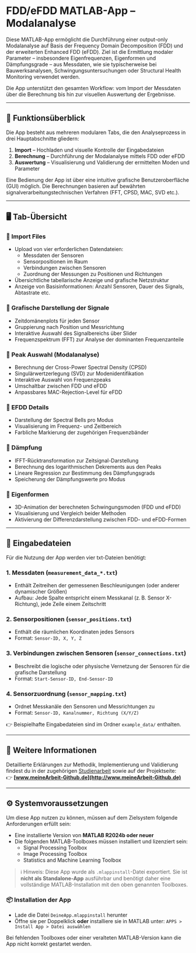 # FDD/eFDD MATLAB-App – Modalanalyse

Diese MATLAB-App ermöglicht die Durchführung einer output-only Modalanalyse auf Basis der Frequency Domain Decomposition (FDD) und der erweiterten Enhanced FDD (eFDD). Ziel ist die Ermittlung modaler Parameter – insbesondere Eigenfrequenzen, Eigenformen und Dämpfungsgrade – aus Messdaten, wie sie typischerweise bei Bauwerksanalysen, Schwingungsuntersuchungen oder Structural Health Monitoring verwendet werden.

Die App unterstützt den gesamten Workflow: vom Import der Messdaten über die Berechnung bis hin zur visuellen Auswertung der Ergebnisse.

---

## 🧩 Funktionsüberblick

Die App besteht aus mehreren modularen Tabs, die den Analyseprozess in drei Hauptabschnitte gliedern:

1. **Import** – Hochladen und visuelle Kontrolle der Eingabedateien  
2. **Berechnung** – Durchführung der Modalanalyse mittels FDD oder eFDD  
3. **Auswertung** – Visualisierung und Validierung der ermittelten Moden und Parameter

Eine Bedienung der App ist über eine intuitive grafische Benutzeroberfläche (GUI) möglich. Die Berechnungen basieren auf bewährten signalverarbeitungstechnischen Verfahren (FFT, CPSD, MAC, SVD etc.).

---

## 🖥️ Tab-Übersicht

### 🔹 Import Files
- Upload von vier erforderlichen Datendateien:
  - Messdaten der Sensoren
  - Sensorpositionen im Raum
  - Verbindungen zwischen Sensoren
  - Zuordnung der Messungen zu Positionen und Richtungen
- Übersichtliche tabellarische Anzeige und grafische Netzstruktur
- Anzeige von Basisinformationen: Anzahl Sensoren, Dauer des Signals, Abtastrate etc.

### 🔹 Grafische Darstellung der Signale
- Zeitdomänenplots für jeden Sensor
- Gruppierung nach Position und Messrichtung
- Interaktive Auswahl des Signalbereichs über Slider
- Frequenzspektrum (FFT) zur Analyse der dominanten Frequenzanteile

### 🔹 Peak Auswahl (Modalanalyse)
- Berechnung der Cross-Power Spectral Density (CPSD)
- Singulärwertzerlegung (SVD) zur Modenidentifikation
- Interaktive Auswahl von Frequenzpeaks
- Umschaltbar zwischen FDD und eFDD
- Anpassbares MAC-Rejection-Level für eFDD

### 🔹 EFDD Details
- Darstellung der Spectral Bells pro Modus
- Visualisierung im Frequenz- und Zeitbereich
- Farbliche Markierung der zugehörigen Frequenzbänder

### 🔹 Dämpfung
- IFFT-Rücktransformation zur Zeitsignal-Darstellung
- Berechnung des logarithmischen Dekrements aus den Peaks
- Lineare Regression zur Bestimmung des Dämpfungsgrads
- Speicherung der Dämpfungswerte pro Modus

### 🔹 Eigenformen
- 3D-Animation der berechneten Schwingungsmoden (FDD und eFDD)
- Visualisierung und Vergleich beider Methoden
- Aktivierung der Differenzdarstellung zwischen FDD- und eFDD-Formen

---

## 📂 Eingabedateien

Für die Nutzung der App werden vier txt-Dateien benötigt:

### 1. **Messdaten** (`measurement_data_*.txt`)
- Enthält Zeitreihen der gemessenen Beschleunigungen (oder anderer dynamischer Größen)
- Aufbau: Jede Spalte entspricht einem Messkanal (z. B. Sensor X-Richtung), jede Zeile einem Zeitschritt

### 2. **Sensorpositionen** (`sensor_positions.txt`)
- Enthält die räumlichen Koordinaten jedes Sensors
- Format: `Sensor-ID, X, Y, Z`

### 3. **Verbindungen zwischen Sensoren** (`sensor_connections.txt`)
- Beschreibt die logische oder physische Vernetzung der Sensoren für die grafische Darstellung
- Format: `Start-Sensor-ID, End-Sensor-ID`

### 4. **Sensorzuordnung** (`sensor_mapping.txt`)
- Ordnet Messkanäle den Sensoren und Messrichtungen zu
- Format: `Sensor-ID, Kanalnummer, Richtung (X/Y/Z)`

👉 Beispielhafte Eingabedateien sind im Ordner `example_data/` enthalten.

---

## 📘 Weitere Informationen

Detaillierte Erklärungen zur Methodik, Implementierung und Validierung findest du in der zugehörigen [Studienarbeit](Link) sowie auf der Projektseite:  
👉 **[www.meineArbeit-Github.de](http://www.meineArbeit-Github.de)**

---

## ⚙️ Systemvoraussetzungen

Um diese App nutzen zu können, müssen auf dem Zielsystem folgende Anforderungen erfüllt sein:

- Eine installierte Version von **MATLAB R2024b oder neuer**
- Die folgenden MATLAB-Toolboxes müssen installiert und lizenziert sein:
  - Signal Processing Toolbox
  - Image Processing Toolbox
  - Statistics and Machine Learning Toolbox

> ℹ️ Hinweis: Diese App wurde als `.mlappinstall`-Datei exportiert. Sie ist **nicht als Standalone-App** ausführbar und benötigt daher eine vollständige MATLAB-Installation mit den oben genannten Toolboxes.

### 📦 Installation der App

- Lade die Datei `DeineApp.mlappinstall` herunter
- Öffne sie per Doppelklick **oder** installiere sie in MATLAB unter:
  `APPS > Install App > Datei auswählen`

Bei fehlenden Toolboxes oder einer veralteten MATLAB-Version kann die App nicht korrekt gestartet werden.
